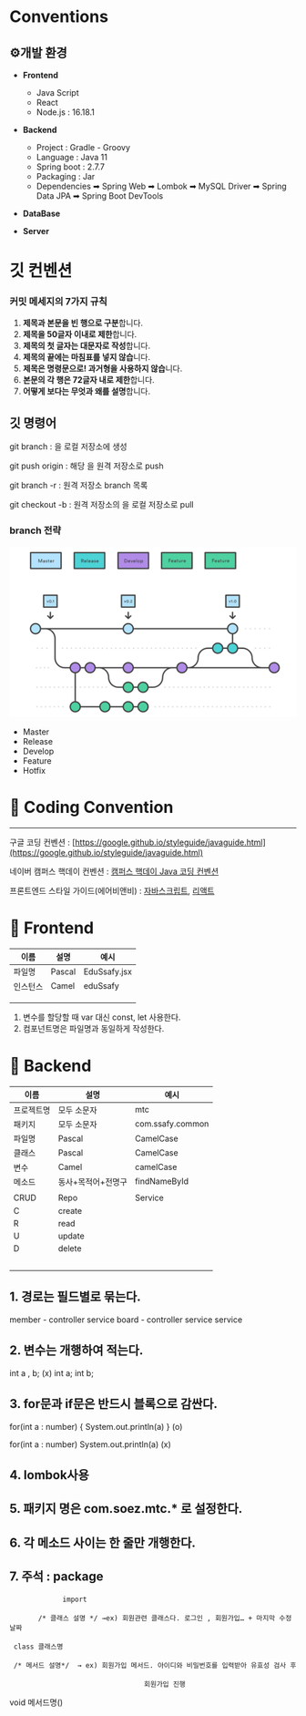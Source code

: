 # Conventions

## ⚙개발 환경

- **Frontend**
    - Java Script
    - React
    - Node.js : 16.18.1
- **Backend**
    - Project : Gradle - Groovy
    - Language : Java 11
    - Spring boot : 2.7.7
    - Packaging : Jar
    - Dependencies
    ➡ Spring Web
    ➡ Lombok
    ➡ MySQL Driver
    ➡ Spring Data JPA
    ➡ Spring Boot DevTools
    
- **DataBase**
    
    
- **Server**

# 깃 컨벤션

### 커밋 메세지의 7가지 규칙

1. **제목과 본문을 빈 행으로 구분**합니다.
2. **제목을 50글자 이내로 제한**합니다.
3. **제목의 첫 글자는 대문자로 작성**합니다.
4. **제목의 끝에는 마침표를 넣지 않습**니다.
5. **제목은 명령문으로! 과거형을 사용하지 않습**니다.
6. **본문의 각 행은 72글자 내로 제한**합니다.
7. **어떻게 보다는 무엇과 왜를 설명**합니다.

## 깃 명령어

git branch <branch name> : <branch name>을 로컬 저장소에 생성

git push origin <branch name> : 해당 <branch name>을 원격 저장소로 push

git branch -r : 원격 저장소 branch 목록

git checkout -b <branch name> : 원격 저장소의 <branch name>을 로컬 저장소로 pull

### branch 전략

![branch](output/imgs/branch.png)

- Master
- Release
- Develop
- Feature
- Hotfix

# 📔 Coding Convention

---

구글 코딩 컨벤션 : [https://google.github.io/styleguide/javaguide.html](https://google.github.io/styleguide/javaguide.html)

네이버 캠퍼스 핵데이 컨벤션 : [캠퍼스 핵데이 Java 코딩 컨벤션](https://naver.github.io/hackday-conventions-java/)

프론트엔드 스타일 가이드(에어비앤비) : [자바스크립트](https://github.com/ParkSB/javascript-style-guide), [리액트](https://github.com/apple77y/javascript/tree/master/react)

# 📌 Frontend

| 이름 | 설명 | 예시 |
| --- | --- | --- |
| 파일명 | Pascal | EduSsafy.jsx |
| 인스턴스 | Camel | eduSsafy |
|  |  |  |
|  |  |  |
|  |  |  |

1. 변수를 할당할 때 var 대신 const, let 사용한다.
2. 컴포넌트명은 파일명과 동일하게 작성한다.

# 📌 Backend

| 이름 | 설명 | 예시 |
| --- | --- | --- |
| 프로젝트명 | 모두 소문자 | mtc |
| 패키지 | 모두 소문자 | com.ssafy.common |
| 파일명 | Pascal | CamelCase |
| 클래스 | Pascal | CamelCase |
| 변수 | Camel | camelCase |
| 메소드 | 동사+목적어+전명구 | findNameById |
|  |  |  |
| CRUD | Repo | Service |
| C | create |  |
| R | read |  |
| U | update |  |
| D | delete |  |
|  |  |  |
|  |  |  |
|  |  |  |
|  |  |  |
|  |  |  |

## 1. 경로는 필드별로 묶는다.

member - controller
service
board - controller  service
service

## 2. 변수는 개행하여 적는다.

int a , b; (x) int a;
int b;

## 3. for문과 if문은 반드시 블록으로 감싼다.

for(int a : number) { System.out.println(a) } (o)

for(int a : number) System.out.println(a) (x)

## 4. lombok사용

## 5. 패키지 명은 com.soez.mtc.* 로 설정한다.

## 6. 각 메소드 사이는 한 줄만 개행한다.

## 7. 주석 : package

                 import

           /* 클래스 설명 */ →ex) 회원관련 클래스다. 로그인 , 회원가입… + 마지막 수정 날짜

     class 클래스명

     /* 메서드 설명*/  → ex) 회원가입 메서드. 아이디와 비밀번호를 입력받아 유효성 검사 후 

                                     회원가입 진행

void 메서드명()
